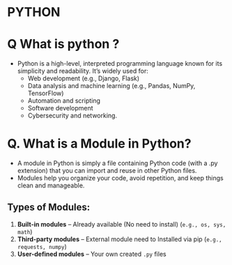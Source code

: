 # PYTHON

# Q What is python ?
- Python is a high-level, interpreted programming language known for its simplicity and readability. It’s widely used for:
  - Web development (e.g., Django, Flask)
  - Data analysis and machine learning (e.g., Pandas, NumPy, TensorFlow)
  - Automation and scripting
  - Software development
  - Cybersecurity and networking.

# Q. What is a Module in Python?
- A module in Python is simply a file containing Python code (with a .py extension) that you can import and reuse in other Python files.
- Modules help you organize your code, avoid repetition, and keep things clean and manageable.

## Types of Modules:
1. **Built-in modules** – Already available (No need to install) (`e.g., os, sys, math`)
2. **Third-party modules** – External module need to Installed via pip (`e.g., requests, numpy`)
3. **User-defined modules** – Your own created `.py` files
    
